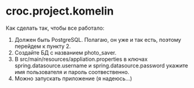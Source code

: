 # croc.project.komelin

Как сделать так, чтобы все работало:

1. Должен быть PostgreSQL. Полагаю, он уже и так есть, поэтому перейдем к пункту 2.
2. Создайте БД с названием photo_saver.
3. В src/main/resources/appliation.properties в ключах spring.datasource.username и spring.datasource.password укажите имя пользователя и пароль соотвественно.
4. Можно запускать приложение (я надеюсь...)

   
